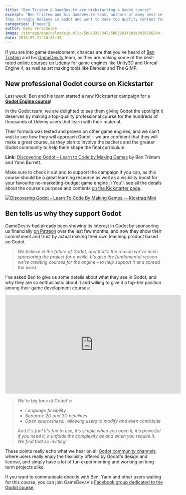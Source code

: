 ```yaml
---
title: "Ben Tristem & GameDev.tv are kickstarting a Godot course"
excerpt: "Ben Tristem and his GameDev.tv team, authors of many best-selling game development courses on the online platform Udemy, are now kickstarting a Godot Engine course!
They strongly believe in Godot and want to make top quality content for all kinds of users. Ben tells us in a video what they like in Godot and why they are so enthusiastic about it."
categories: ["news"]
author: Rémi Verschelde
image: /storage/app/uploads/public/5b0/329/342/5b032934283e8029566244.jpg
date: 2018-05-21 20:38:35
---
```


If you are into game development, chances are that you've heard of [Ben Tristem](https://en.wikipedia.org/wiki/Ben_Tristem) and his [GameDev.tv](https://www.gamedev.tv/) team, as they are making some of the best-rated [online courses on Udemy](https://www.gamedev.tv/) for game engines like Unity3D and Unreal Engine 4, as well as art making tools like Blender and The GIMP.

## New professional Godot course on Kickstarter

Last week, Ben and his team started a new Kickstarter campaign for a [**Godot Engine course**](https://www.kickstarter.com/projects/bentristem/discovering-godot-learn-to-code-by-making-games?ref=7dkj1f)!

In the Godot team, we are delighted to see them giving Godot the spotlight it deserves by making a top-quality professional course for the hundreds of thousands of Udemy users that learn with their material.

Their formula was tested and proven on other game engines, and we can't wait to see how they will approach Godot – we are confident that they will make a great course, as they plan to involve the backers and the greater Godot community to help them shape the final curriculum.

**Link:** [Discovering Godot – Learn to Code by Making Games](https://www.kickstarter.com/projects/bentristem/discovering-godot-learn-to-code-by-making-games?ref=7dkj1f) by Ben Tristem and Yann Burrett.

Make sure to check it out and to support the campaign if you can, as this course should be a great learning resource as well as a visibility boost for your favourite no-marketing-budget game engine :)
You'll see all the details about the course's purpose and contents [on the Kickstarter page](https://www.kickstarter.com/projects/bentristem/discovering-godot-learn-to-code-by-making-games?ref=7dkj1f).

<a href="https://www.kicktraq.com/projects/bentristem/discovering-godot-learn-to-code-by-making-games/" target="_blank"><img src="https://www.kicktraq.com/projects/bentristem/discovering-godot-learn-to-code-by-making-games/minichart.png" alt="Discovering Godot - Learn To Code By Making Games -- Kicktraq Mini" title="Discovering Godot - Learn To Code By Making Games -- Kicktraq Mini"></a>

## Ben tells us why they support Godot

GameDev.tv had already been showing its interest in Godot by sponsoring us financially [on Patreon](https://www.patreon.com/godotengine) over the last few months, and now they show their commitment and trust by actual making their own teaching product based on Godot.

> *We believe in the future of Godot, and that's the reason we've been sponsoring the project for a while. It's also the fundamental reason we're creating courses for the engine – to help support it and spread the word.*

I've asked Ben to give us some details about what they see in Godot, and why they are so enthusiastic about it and willing to give it a top-tier position among their game development courses:

<iframe width="560" height="315" src="https://www.youtube-nocookie.com/embed/g0PFAt-jfLU" frameborder="0" allow="autoplay; encrypted-media" allowfullscreen></iframe>

> *We're big fans of Godot's:*
>
> - *Language flexibility*
> - *Separate 2D and 3D pipelines*
> - *Open source(ness), allowing users to modify and even contribute*
>
> *And it's fun! It's fun to use, it's simple when you open it, it's powerful if you need it, it unfolds the complexity as and when you require it. We find that so inviting!*

These points really echo what we hear on all [Godot community channels](https://godotengine.org/community), where users really enjoy the flexibility offered by Godot's design and license, and simply have a lot of fun experimenting and working on long term projects alike.

If you want to communicate directly with Ben, Yann and other users waiting for this course, you can join GameDev.tv's [Facebook group dedicated to the Godot course](https://www.facebook.com/groups/godotcourse/).